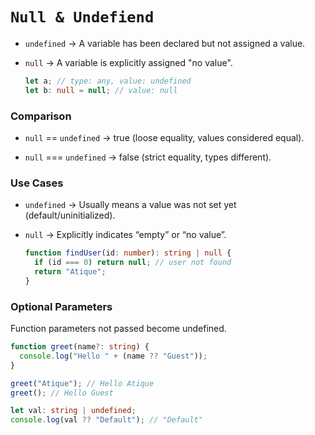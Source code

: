 # `Null & Undefiend`

- `undefined` → A variable has been declared but not assigned a value.
- `null` → A variable is explicitly assigned "no value".

  ```ts
  let a; // type: any, value: undefined
  let b: null = null; // value: null
  ```

### Comparison

- `null` == `undefined` → true (loose equality, values considered equal).

- `null` === `undefined` → false (strict equality, types different).

### Use Cases

- `undefined` → Usually means a value was not set yet (default/uninitialized).

- `null` → Explicitly indicates “empty” or “no value”.

  ```ts
  function findUser(id: number): string | null {
    if (id === 0) return null; // user not found
    return "Atique";
  }
  ```

### Optional Parameters

Function parameters not passed become undefined.

```ts
function greet(name?: string) {
  console.log("Hello " + (name ?? "Guest"));
}

greet("Atique"); // Hello Atique
greet(); // Hello Guest
```

```ts
let val: string | undefined;
console.log(val ?? "Default"); // "Default"
```
